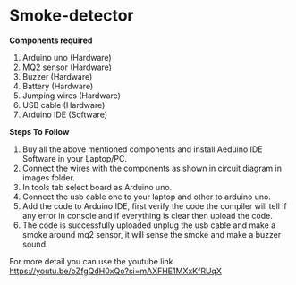 # Smoke-detector

**Components required**
1. Arduino uno (Hardware)
2. MQ2 sensor (Hardware)
3. Buzzer (Hardware)
4. Battery (Hardware)
5. Jumping wires (Hardware)
6. USB cable (Hardware)
7. Arduino IDE (Software)

**Steps To Follow**
1. Buy all the above mentioned components and install Aeduino IDE Software in your Laptop/PC.
2. Connect the wires with the components as shown in circuit diagram in images folder.
3. In tools tab select board as Arduino uno.
4. Connect the usb cable one to your laptop and other to arduino uno. 
5. Add the code to Arduino IDE, first verify the code the compiler will tell if any error in console and if everything is clear then upload the code.
6. The code is successfully uploaded unplug the usb cable and make a smoke around mq2 sensor, it will sense the smoke and make a buzzer sound.

For more detail you can use the youtube link    https://youtu.be/oZfgQdH0xQo?si=mAXFHE1MXxKfRUqX 
